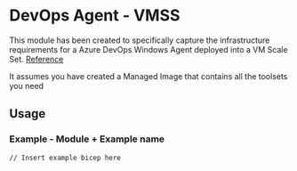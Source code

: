 # DevOps Agent - VMSS
This module has been created to specifically capture the infrastructure requirements for a Azure DevOps Windows Agent deployed into a VM Scale Set. [Reference](https://docs.microsoft.com/en-us/azure/devops/pipelines/agents/scale-set-agents?view=azure-devops)

It assumes you have created a Managed Image that contains all the toolsets you need

## Usage

### Example - Module + Example name

``` bicep
// Insert example bicep here
```